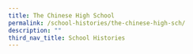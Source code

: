 ```yaml
---
title: The Chinese High School
permalink: /school-histories/the-chinese-high-sch/
description: ""
third_nav_title: School Histories
---
```


